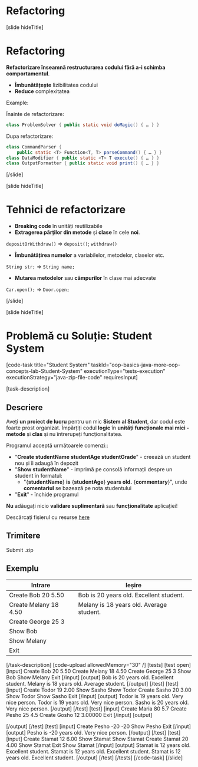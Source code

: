# Refactoring

[slide hideTitle]

# Refactoring

**Refactorizare înseamnă restructurarea codului fără a-i schimba comportamentul**.

- **Îmbunătățește** lizibilitatea codului
- **Reduce** complexitatea

Example:

Înainte de refactorizare:

```java
class ProblemSolver { public static void doMagic() { … } }
```
Dupa refactorizare:

```java
class CommandParser { 
	public static <T> Function<T, T> parseCommand() { … } }
class DataModifier { public static <T> T execute() { … } }
class OutputFormatter { public static void print() { … } }
```
[/slide]

[slide hideTitle]
# Tehnici de refactorizare

- **Breaking code** în unități reutilizabile
- **Extragerea părților din metode** și **clase** în cele **noi**.

`depositOrWithdraw()` => `deposit()`; `withdraw()`

- **Îmbunătățirea numelor** a variabilelor, metodelor, claselor etc.

`String str;` => `String name;`

- **Mutarea metodelor** sau **câmpurilor** în clase mai adecvate

`Car.open();` => `Door.open;`

[/slide]

[slide hideTitle]
# Problemă cu Soluție: Student System

[code-task title="Student System" taskId="oop-basics-java-more-oop-concepts-lab-Student-System" executionType="tests-execution" executionStrategy="java-zip-file-code" requiresInput]

[task-description]
## Descriere

Aveți **un proiect de lucru**  pentru un mic **Sistem al Student**, dar codul este foarte prost organizat. Împărțiți codul **logic** în **unități funcționale mai mici - metode** și **clas** și nu întrerupeți funcționalitatea.

Programul acceptă următoarele comenzi::
- "**Create studentName studentAge studentGrade**" - creează un student nou și îi adaugă în depozit
- "**Show studentName**" - imprimă pe consolă informații despre un student în formatul:
    - "\{**studentName**\} **is** \{**studentAge**\} **years old.** \{**commentary**\}", unde **comentariul** se bazează pe nota studentului
- "**Exit**" - închide programul

**Nu** adăugați nicio **validare suplimentară** sau **funcționalitate** aplicației!

Descărcați fișierul cu resurse [here](https://mega.nz/file/7JgGDZzD#L37q5RDXatFRTFlsQiRZnSJPlNvXoSydMGlRl0xUWiM)

## Trimitere
Submit .zip

## Exemplu
| **Intrare**|**Ieșire**|
| --- | --- |
| Create Bob 20 5.50 | Bob is 20 years old. Excellent student. |
| Create Melany 18 4.50 | Melany is 18 years old. Average student. |
| Create George 25 3 |  |
| Show Bob |  |
| Show Melany |  |
| Exit |  |

[/task-description]
[code-upload allowedMemory="30" /]
[tests]
[test open]
[input]
Create Bob 20 5.50
Create Melany 18 4.50
Create George 25 3
Show Bob
Show Melany
Exit
[/input]
[output]
Bob is 20 years old. Excellent student.
Melany is 18 years old. Average student.
[/output]
[/test]
[test]
[input]
Create Todor 19 2.00
Show Sasho
Show Todor
Create Sasho 20 3.00
Show Todor
Show Sasho
Exit
[/input]
[output]
Todor is 19 years old. Very nice person.
Todor is 19 years old. Very nice person.
Sasho is 20 years old. Very nice person.
[/output]
[/test]
[test]
[input]
Create Maria 80 5.7
Create Pesho 25 4.5
Create Gosho 12 3.00000
Exit
[/input]
[output]

[/output]
[/test]
[test]
[input]
Create Pesho -20 -20
Show Pesho
Exit
[/input]
[output]
Pesho is -20 years old. Very nice person.
[/output]
[/test]
[test]
[input]
Create Stamat 12 6.00
Show Stamat
Show Stamat
Create Stamat 20 4.00
Show Stamat
Exit
Show Stamat
[/input]
[output]
Stamat is 12 years old. Excellent student.
Stamat is 12 years old. Excellent student.
Stamat is 12 years old. Excellent student.
[/output]
[/test]
[/tests]
[/code-task]
[/slide]
